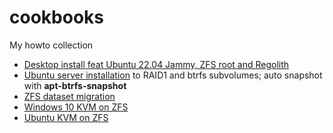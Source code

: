 # cookbooks
My howto collection
<br>
 - [Desktop install feat Ubuntu 22.04 Jammy, ZFS root and Regolith](jammy-desktop.md)
 - [Ubuntu server installation](focal-server.md) to RAID1 and btrfs subvolumes; auto snapshot with **apt-btrfs-snapshot**
 - [ZFS dataset migration](zfs.md)
 - [Windows 10 KVM on ZFS](KVM_Win10.md)
 - [Ubuntu KVM on ZFS](KVM_Ubuntu.md)

